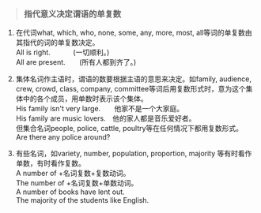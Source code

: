 >### 指代意义决定谓语的单复数
 	
1. 在代词what, which, who, none, some, any, more, most, all等词的单复数由其指代的词的单复数决定。 <br>
All is right.　　　 (一切顺利。) <br>
All are present.　　(所有人都到齐了。)

2. 集体名词作主语时，谓语的数要根据主语的意思来决定。如family, audience, crew, crowd, class, company, committee等词后用复数形式时，意为这个集体中的各个成员，用单数时表示该个集体。 <br>
His family isn't very large.　　他家不是一个大家庭。 <br>
His family are music lovers.　他的家人都是音乐爱好者。 <br>
但集合名词people, police, cattle, poultry等在任何情况下都用复数形式。 <br>
Are there any police around?

3. 有些名词，如variety, number, population, proportion, majority 等有时看作单数，有时看作复数。 <br>
A number of +名词复数+复数动词。 <br>
The number of +名词复数+单数动词。 <br>
A number of books have lent out. <br>
The majority of the students like English.
